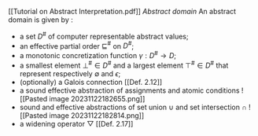 [[Tutorial on Abstract Interpretation.pdf]]
*Abstract domain*
An abstract domain is given by :
- a set $D^{\#}$ of computer representable abstract values;
- an effective partial order $\sqsubseteq^{\#}$ on $D^{\#}$;
- a monotonic concretization function $\gamma : D^{\#} \rightarrow D$;
- a smallest element $\bot^{\#}\in  D^{\#}$ and a largest element $\top^{\#}\in D^{\#}$ that represent respectively $\emptyset$ and $\epsilon$;
- (optionally) a Galois connection [[Def. 2.12]]
- a sound effective abstraction of assignments and atomic conditions ![[Pasted image 20231122182655.png]]
- sound and effective abstractions of set union $\cup$ and set intersection $\cap$ ![[Pasted image 20231122182814.png]]
- a widening operator $\bigtriangledown$ [[Def. 2.17]]